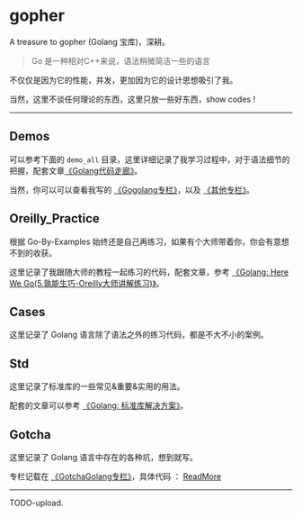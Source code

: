 # gopher

A treasure to gopher (Golang 宝库)，深耕。

> Go 是一种相对C++来说，语法稍微简洁一些的语言

不仅仅是因为它的性能，并发，更加因为它的设计思想吸引了我。

当然，这里不谈任何理论的东西，这里只放一些好东西，show codes !

---

## Demos

可以参考下面的 `demo_all` 目录，这里详细记录了我学习过程中，对于语法细节的把握，配套文章[《Golang代码走廊》](http://www.merlinblog.site/posts/d3fb236/#%E5%8F%8D%E5%B0%84)。

当然，你可以可以查看我写的 [《Gogolang专栏》](http://www.merlinblog.site/categories/Gogolang%E4%B8%93%E6%A0%8F/)，以及 [《其他专栏》](http://www.merlinblog.site/posts/590c21ce/#Gogolang)。

## Oreilly_Practice

根据 Go-By-Examples 始终还是自己再练习，如果有个大师带着你，你会有意想不到的收获。

这里记录了我跟随大师的教程一起练习的代码，配套文章，参考 [《Golang: Here We Go(5.孰能生巧-Oreilly大师讲解练习)》](http://www.merlinblog.site/posts/94df7563/)。

## Cases

这里记录了 Golang 语言除了语法之外的练习代码，都是不大不小的案例。

## Std

这里记录了标准库的一些常见&重要&实用的用法。

配套的文章可以参考 [《Golang: 标准库解决方案》](http://www.merlinblog.site/categories/StdGolang专栏/)。

## Gotcha

这里记录了 Golang 语言中存在的各种坑，想到就写。

专栏记载在 [《GotchaGolang专栏》](http://www.merlinblog.site/categories/GotchaGolang%E4%B8%93%E6%A0%8F/)，具体代码 ： [ReadMore](./gotcha/)

---

TODO-upload.